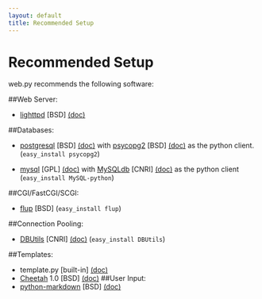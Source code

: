 ```yaml
---
layout: default
title: Recommended Setup
---
```


# Recommended Setup

web.py recommends the following software:

##Web Server:
*  [lighttpd](http://www.lighttpd.net/download/) [BSD] [(doc)](http://trac.lighttpd.net/trac/wiki/#ReferenceDocumentation)

##Databases:
*  [postgresql](http://www.postgresql.org/download/) [BSD] [(doc)](http://www.postgresql.org/docs/) with [psycopg2](http://initd.org/pub/software/psycopg/) [BSD] [(doc)](http://www.initd.org/tracker/psycopg/wiki/PsycopgTwo) as the python client. (`easy_install psycopg2`)
  
*  [mysql](http://dev.mysql.com/downloads/mysql/5.0.html) [GPL] [(doc)](http://www.mysql.org/doc/) with [MySQLdb](http://sourceforge.net/project/showfiles.php?group_id=22307) [CNRI] [(doc)](http://sourceforge.net/docman/?group_id=22307) as the python client (`easy_install MySQL-python`)

##CGI/FastCGI/SCGI:
*  [flup](http://trac.saddi.com/flup) [BSD] (`easy_install flup`)

##Connection Pooling:
*  [DBUtils](http://www.w4py.org/downloads/DBUtils/) [CNRI] [(doc)](http://www.webwareforpython.org/DBUtils/Docs/UsersGuide.html) (`easy_install DBUtils`)

##Templates:
*  template.py [built-in] [(doc)](templetor)
*  [Cheetah](http://dl.sourceforge.net/cheetahtemplate/Cheetah-1.0.tar.gz) 1.0 [BSD] [(doc)](http://www.cheetahtemplate.org/learn.html)
##User Input:
*  [python-markdown](http://sourceforge.net/project/showfiles.php?group_id=153041) [BSD] [(doc)](http://www.freewisdom.org/projects/python-markdown/)